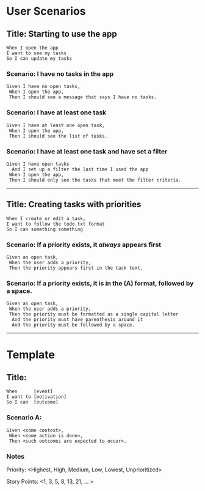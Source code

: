 # User Scenarios

## Title: Starting to use the app

```
When I open the app
I want to see my tasks
So I can update my tasks
```

### Scenario: I have no tasks in the app

```
Given I have no open tasks,
 When I open the app,
 Then I should see a message that says I have no tasks.
```

### Scenario: I have at least one task

```
Given I have at least one open task,
 When I open the app,
 Then I should see the list of tasks.
```

### Scenario: I have at least one task and have set a filter

```
Given I have open tasks
  And I set up a filter the last time I used the app
 When I open the app,
 Then I should only see the tasks that meet the filter criteria.
```

---

## Title: Creating tasks with priorities

```
When I create or edit a task,
I want to follow the todo.txt format
So I can something something
```

### Scenario: If a priority exists, it _always_ appears first

```
Given an open task,
 When the user adds a priority,
 Then the priority appears first in the task text.
```

### Scenario: If a priority exists, it is in the (A) format, followed by a space.

```
Given an open task,
 When the user adds a priority,
 Then the priority must be formatted as a single capital letter
  And the priority must have parenthesis around it
  And the priority must be followed by a space.
```

---

# Template

## Title: <What this user story is about>

```
When      [event]
I want to [motivation]
So I can  [outcome]
```

### Scenario A: <What should happen>

```
Given <some context>,
 When <some action is done>,
 Then <such outcomes are expected to occur>.
```

### Notes

Priority: <Highest, High, Medium, Low, Lowest, Unprioritized>

Story Points: <1, 3, 5, 8, 13, 21, ... >
